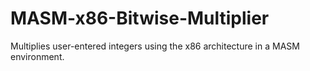 # MASM-x86-Bitwise-Multiplier
Multiplies user-entered integers using the x86 architecture in a MASM environment.
